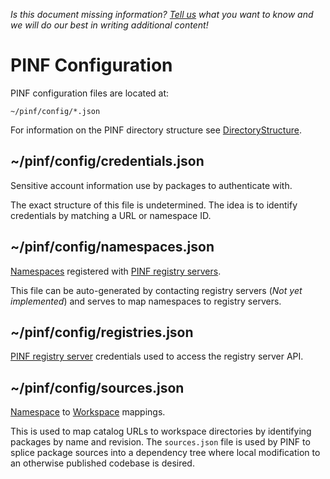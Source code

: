 *Is this document missing information? [Tell us](http://groups.google.com/group/pinf-dev) what you want to know and we will do our best in writing additional content!*

PINF Configuration
==================

PINF configuration files are located at:

    ~/pinf/config/*.json

For information on the PINF directory structure see [DirectoryStructure](http://github.com/cadorn/pinf/blob/master/docs/DirectoryStructure.md).


~/pinf/config/credentials.json
------------------------------

Sensitive account information use by packages to authenticate with.

The exact structure of this file is undetermined. The idea is to identify credentials by matching a URL or namespace ID.


~/pinf/config/namespaces.json
-----------------------------

[Namespaces](http://github.com/cadorn/pinf/blob/master/docs/Namespaces.md) registered with [PINF registry servers](http://github.com/cadorn/pinf/blob/master/docs/Registry.md).

This file can be auto-generated by contacting registry servers (*Not yet implemented*) and serves to map namespaces to registry servers.


~/pinf/config/registries.json
-----------------------------

[PINF registry server](http://github.com/cadorn/pinf/blob/master/docs/Registry.md) credentials used to access the registry server API.


~/pinf/config/sources.json
--------------------------

[Namespace](http://github.com/cadorn/pinf/blob/master/docs/Namespaces.md) to [Workspace](http://github.com/cadorn/pinf/blob/master/docs/Workspaces.md) mappings.

This is used to map catalog URLs to workspace directories by identifying packages by name and revision. The `sources.json` file is used by PINF to splice package sources into a dependency tree where local modification to an otherwise published codebase is desired.
